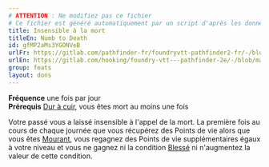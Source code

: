 ```yaml
---
# ATTENTION : Ne modifiez pas ce fichier
# Ce fichier est généré automatiquement par un script d'après les données du module Foundry VTT officiel et de sa traduction
title: Insensible à la mort
titleEn: Numb to Death
id: gfMP2aMs3YGONVeB
urlFr: https://gitlab.com/pathfinder-fr/foundryvtt-pathfinder2-fr/-/blob/master/data/feats/gfMP2aMs3YGONVeB.htm
urlEn: https://gitlab.com/hooking/foundry-vtt---pathfinder-2e/-/blob/master/packs/data/feats.db/numb-to-death.json
group: feats
layout: dons
---
```

<span>**Fréquence** une fois par jour  
**Prérequis** [Dur à cuir](dur-à-cuir.md), vous êtes mort au moins une fois  


Votre passé vous a laissé insensible à l'appel de la mort. La première fois au cours de chaque journée que vous récupérez des Points de vie alors que vous êtes  [Mourant](../conditions/mourant.md), vous regagnez des Points de vie supplémentaires égaux à votre niveau et vous ne gagnez ni la condition [Blessé](../conditions/blessé.md) ni n'augmentez la valeur de cette condition. 


